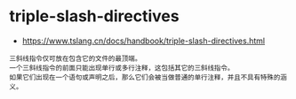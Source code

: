 # triple-slash-directives
- https://www.tslang.cn/docs/handbook/triple-slash-directives.html


~~~
三斜线指令仅可放在包含它的文件的最顶端。
一个三斜线指令的前面只能出现单行或多行注释，这包括其它的三斜线指令。 
如果它们出现在一个语句或声明之后，那么它们会被当做普通的单行注释，并且不具有特殊的涵义。
~~~



